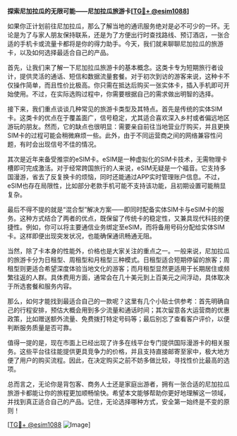 **探索尼加拉瓜的无限可能——尼加拉瓜旅游卡[[TG💪+ @esim1088](https://t.me/s/esim1088)]**

如果你正计划前往尼加拉瓜，那么了解当地的通讯服务绝对是必不可少的一环。无论是为了与家人朋友保持联系，还是为了方便出行时查找路线、预订酒店，一张合适的手机卡或流量卡都将是你的得力助手。今天，我们就来聊聊尼加拉瓜的旅游卡，以及如何选择最适合自己的产品。

首先，让我们来了解一下尼加拉瓜旅游卡的基本概念。这类卡专为短期旅行者设计，提供灵活的通话、短信和数据流量套餐。对于初次到访的游客来说，这种卡不仅操作简单，而且性价比极高。你只需在抵达后购买一张实体卡，插入手机即可开始使用。不过，在实际选购过程中，你需要根据自己的需求做出明智的选择。

接下来，我们重点谈谈几种常见的旅游卡类型及其特点。首先是传统的实体SIM卡。这类卡的优点在于覆盖面广，信号稳定，尤其适合喜欢深入乡村或者偏远地区游玩的朋友。然而，它的缺点也很明显：需要亲自前往当地营业厅购买，并且更换SIM卡的过程可能会稍微麻烦一些。此外，由于不同运营商之间的网络兼容性问题，有时会出现信号不佳的情况。

其次是近年来备受推崇的eSIM卡。eSIM是一种虚拟化的SIM卡技术，无需物理卡槽即可完成激活。对于经常跨国旅行的人来说，eSIM无疑是一个福音。它支持多国漫游，省去了反复换卡的烦恼，同时还能通过APP实时管理账户信息。不过，eSIM也存在局限性，比如部分老款手机可能不支持该功能，且初期设置可能稍显复杂。

最后不得不提的就是“混合型”解决方案——即同时配备实体SIM卡与eSIM卡的服务。这种方式结合了两者的优点，既保留了传统卡的稳定性，又兼具现代科技的便捷性。例如，你可以将主要通信业务绑定至eSIM，而将备用号码分配给实体SIM卡。这样即便出现突发状况，也能确保通讯畅通无阻。

当然，除了卡本身的性能外，价格也是大家关注的重点之一。一般来说，尼加拉瓜的旅游卡分为日租型、周租型和月租型三种模式。日租型适合短期停留的旅客；周租型则更适合希望深度体验当地文化的游客；而月租型显然更适用于长期居住或频繁往返的人群。具体费用方面，通常会在几十美元到上百美元之间浮动，具体取决于所选套餐和服务内容。

那么，如何才能找到最适合自己的一款呢？这里有几个小贴士供参考：首先明确自己的行程安排，预估大概会用到多少流量和通话时间；其次留意各大运营商的优惠政策，比如赠送额外流量、免费拨打特定号码等；最后别忘了查看客户评价，以便判断服务质量是否可靠。

值得一提的是，现在市面上已经出现了许多在线平台专门提供国际漫游卡的相关服务。这些平台往往能提供更具竞争力的价格，并且支持直接邮寄至家中，极大地方便了用户的购买流程。因此，在决定购买之前不妨多做比较，寻找性价比最高的选项。

总而言之，无论你是背包客、商务人士还是家庭出游者，拥有一张合适的尼加拉瓜旅游卡都能让你的旅程更加顺畅愉快。希望本文能够帮助你更好地理解这一领域，并找到真正适合自己的产品。记住，无论选择哪种方式，安全第一始终是不变的原则！

[[TG💪+ @esim1088](https://t.me/s/esim1088) ![Image](https://i.postimg.cc/4NQfJmqS/Snipaste-2025-05-13-00-14-12.png)]
